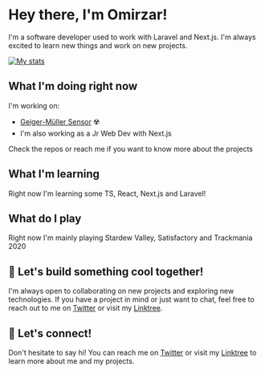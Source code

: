 # Hey there, I'm Omirzar!

I'm a software developer used to work with Laravel and Next.js. I'm always excited to learn new things and work on new projects.

[![My stats](https://awesome-github-stats.azurewebsites.net/user-stats/Omirzar1337?cardType=github&theme=github-dark&preferLogin=false)](https://git.io/awesome-stats-card)




## What I'm doing right now

I'm working on:
- [Geiger-Müller Sensor](https://github.com/4Xsample/Idees-per-Arduino/tree/main/Geiger%20Web%20Esp32-C3) ☢️
- I'm also working as a Jr Web Dev with Next.js

Check the repos or reach me if you want to know more about the projects

## What I'm learning

Right now I'm learning some TS, React, Next.js and Laravel!

## What do I play

Right now I'm mainly playing Stardew Valley, Satisfactory and Trackmania 2020 

## 🤖 Let's build something cool together!

I'm always open to collaborating on new projects and exploring new technologies. If you have a project in mind or just want to chat, feel free to reach out to me on [Twitter](https://twitter.com/0m1rz4r) or visit my [Linktree](https://linktr.ee/hornystar).


## 🌟 Let's connect!

Don't hesitate to say hi! You can reach me on [Twitter](https://twitter.com/0m1rz4r) or visit my [Linktree](https://linktr.ee/hornystar) to learn more about me and my projects.
